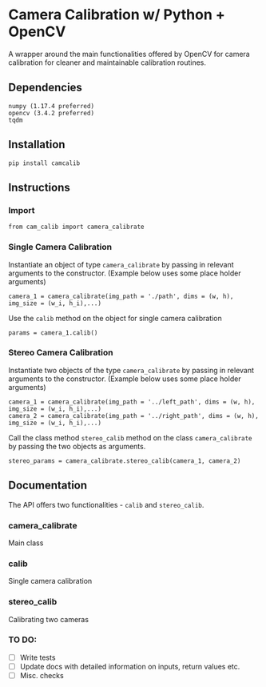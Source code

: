 # Camera Calibration w/ Python + OpenCV
A wrapper around the main functionalities offered by OpenCV for camera calibration for cleaner and maintainable calibration routines.

## Dependencies
```
numpy (1.17.4 preferred)
opencv (3.4.2 preferred)
tqdm
```
## Installation 
```
pip install camcalib
```

## Instructions
### Import 
```
from cam_calib import camera_calibrate
```
### Single Camera Calibration

Instantiate an object of type `camera_calibrate` by passing in relevant arguments to the constructor. (Example below uses some place holder arguments)

```
camera_1 = camera_calibrate(img_path = './path', dims = (w, h), img_size = (w_i, h_i),...)
```

Use the `calib` method on the object for single camera calibration

```
params = camera_1.calib()
```
### Stereo Camera Calibration
Instantiate two objects of the type `camera_calibrate` by passing in relevant arguments to the constructor. (Example below uses some place holder arguments)

```
camera_1 = camera_calibrate(img_path = '../left_path', dims = (w, h), img_size = (w_i, h_i),...)
camera_2 = camera_calibrate(img_path = '../right_path', dims = (w, h), img_size = (w_i, h_i),...)
```
Call the class method `stereo_calib` method on the class `camera_calibrate` by passing the two objects as arguments. 

```
stereo_params = camera_calibrate.stereo_calib(camera_1, camera_2) 
```

## Documentation

The API offers two functionalities - `calib`  and `stereo_calib`. 

### camera_calibrate

Main class

### calib

Single camera calibration

### stereo_calib

Calibrating two cameras


### TO DO:
- [ ] Write tests
- [ ] Update docs with detailed information on inputs, return values etc.
- [ ] Misc. checks
